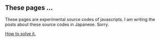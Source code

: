 ## These pages ...

These pages are experimental source codes of javascripts.
I am writing the posts about these source codes in Japanese.
Sorry.

[How to solve it.](http://katogiso-tech.hatenablog.com/)


